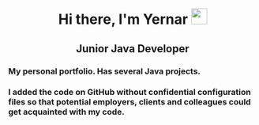 <h1 align="center">Hi there, I'm Yernar 
<img src="https://github.com/blackcater/blackcater/raw/main/images/Hi.gif" height="32"/></h1>
<h2 align="center">Junior Java Developer</h2>
<h3>My personal portfolio. Has several Java projects.</h3>
<h3>I added the code on GitHub without confidential configuration files so that potential employers, clients and colleagues could get acquainted with my code.</h3>
